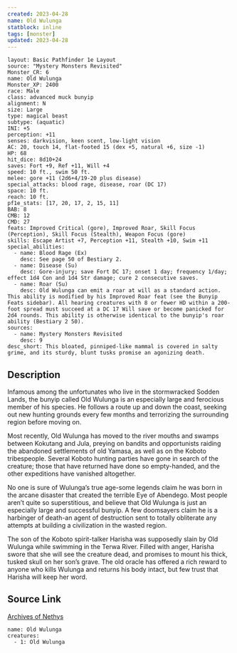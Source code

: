 ```yaml
---
created: 2023-04-28
name: Old Wulunga
statblock: inline
tags: [monster]
updated: 2023-04-28
---
```

```statblock
layout: Basic Pathfinder 1e Layout
source: "Mystery Monsters Revisited"
Monster_CR: 6
name: Old Wulunga
Monster_XP: 2400
race: Male
class: advanced muck bunyip
alignment: N
size: Large
type: magical beast
subtype: (aquatic)
INI: +5
perception: +11
senses: darkvision, keen scent, low-light vision
AC: 20, touch 14, flat-footed 15 (dex +5, natural +6, size -1)
HP: 68
hit_dice: 8d10+24
saves: Fort +9, Ref +11, Will +4
speed: 10 ft., swim 50 ft.
melee: gore +11 (2d6+4/19-20 plus disease)
special_attacks: blood rage, disease, roar (DC 17)
space: 10 ft.
reach: 10 ft.
pf1e_stats: [17, 20, 17, 2, 15, 11]
BAB: 8
CMB: 12
CMD: 27
feats: Improved Critical (gore), Improved Roar, Skill Focus (Perception), Skill Focus (Stealth), Weapon Focus (gore)
skills: Escape Artist +7, Perception +11, Stealth +10, Swim +11
special_abilities:
  - name: Blood Rage (Ex)
    desc: See page 50 of Bestiary 2.
  - name: Disease (Su)
    desc: Gore-injury; save Fort DC 17; onset 1 day; frequency 1/day; effect 1d4 Con and 1d4 Str damage; cure 2 consecutive saves.
  - name: Roar (Su)
    desc: Old Wulunga can emit a roar at will as a standard action. This ability is modified by his Improved Roar feat (see the Bunyip Feats sidebar). All hearing creatures with 8 or fewer HD within a 200-foot spread must succeed at a DC 17 Will save or become panicked for 2d4 rounds. This ability is otherwise identical to the bunyip's roar ability (Bestiary 2 50).
sources:
  - name: Mystery Monsters Revisited
    desc: 9
desc_short: This bloated, pinniped-like mammal is covered in salty grime, and its sturdy, blunt tusks promise an agonizing death.
```
## Description
Infamous among the unfortunates who live in the stormwracked Sodden Lands, the bunyip called Old Wulunga is an especially large and ferocious member of his species. He follows a route up and down the coast, seeking out new hunting grounds every few months and terrorizing the surrounding region before moving on.

Most recently, Old Wulunga has moved to the river mouths and swamps between Kokutang and Jula, preying on bandits and opportunists raiding the abandoned settlements of old Yamasa, as well as on the Koboto tribespeople. Several Koboto hunting parties have gone in search of the creature; those that have returned have done so empty-handed, and the other expeditions have vanished altogether.

No one is sure of Wulunga’s true age-some legends claim he was born in the arcane disaster that created the terrible Eye of Abendego. Most people aren’t quite so superstitious, and believe that Old Wulunga is just an especially large and successful bunyip. A few doomsayers claim he is a harbinger of death-an agent of destruction sent to totally obliterate any attempts at building a civilization in the wasted region.

The son of the Koboto spirit-talker Harisha was supposedly slain by Old Wulunga while swimming in the Terwa River. Filled with anger, Harisha swore that she will see the creature dead, and promises to mount his thick, tusked skull on her son’s grave. The old oracle has offered a rich reward to anyone who kills Wulunga and returns his body intact, but few trust that Harisha will keep her word.
## Source Link
[Archives of Nethys](https://aonprd.com/MonsterDisplay.aspx?ItemName=Old%20Wulunga)
```encounter-table
name: Old Wulunga
creatures:
  - 1: Old Wulunga
```
